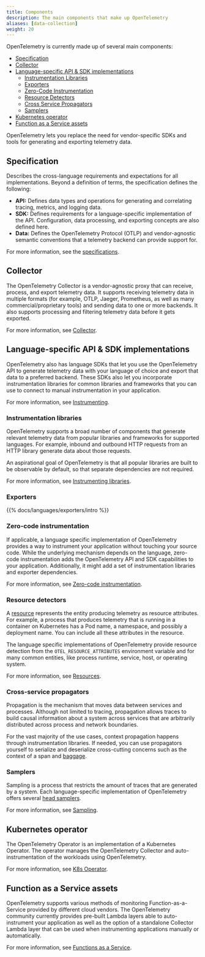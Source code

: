 ```yaml
---
title: Components
description: The main components that make up OpenTelemetry
aliases: [data-collection]
weight: 20
---
```


OpenTelemetry is currently made up of several main components:

- [Specification](#specification)
- [Collector](#collector)
- [Language-specific API \& SDK implementations](#language-specific-api--sdk-implementations)
  - [Instrumentation Libraries](#instrumentation-libraries)
  - [Exporters](#exporters)
  - [Zero-Code Instrumentation](#zero-code-instrumentation)
  - [Resource Detectors](#resource-detectors)
  - [Cross Service Propagators](#cross-service-propagators)
  - [Samplers](#samplers)
- [Kubernetes operator](#kubernetes-operator)
- [Function as a Service assets](#function-as-a-service-assets)

OpenTelemetry lets you replace the need for vendor-specific SDKs and tools for
generating and exporting telemetry data.

## Specification

Describes the cross-language requirements and expectations for all
implementations. Beyond a definition of terms, the specification defines the
following:

- **API:** Defines data types and operations for generating and correlating
  tracing, metrics, and logging data.
- **SDK:** Defines requirements for a language-specific implementation of the
  API. Configuration, data processing, and exporting concepts are also defined
  here.
- **Data:** Defines the OpenTelemetry Protocol (OTLP) and vendor-agnostic
  semantic conventions that a telemetry backend can provide support for.

For more information, see the [specifications](/docs/specs/).

## Collector

The OpenTelemetry Collector is a vendor-agnostic proxy that can receive,
process, and export telemetry data. It supports receiving telemetry data in
multiple formats (for example, OTLP, Jaeger, Prometheus, as well as many
commercial/proprietary tools) and sending data to one or more backends. It also
supports processing and filtering telemetry data before it gets exported.

For more information, see [Collector](/docs/collector/).

## Language-specific API & SDK implementations

OpenTelemetry also has language SDKs that let you use the OpenTelemetry API to
generate telemetry data with your language of choice and export that data to a
preferred backend. These SDKs also let you incorporate instrumentation libraries
for common libraries and frameworks that you can use to connect to manual
instrumentation in your application.

For more information, see [Instrumenting](/docs/concepts/instrumentation/).

### Instrumentation libraries

OpenTelemetry supports a broad number of components that generate relevant
telemetry data from popular libraries and frameworks for supported languages.
For example, inbound and outbound HTTP requests from an HTTP library generate
data about those requests.

An aspirational goal of OpenTelemetry is that all popular libraries are built to
be observable by default, so that separate dependencies are not required.

For more information, see
[Instrumenting libraries](/docs/concepts/instrumentation/libraries/).

### Exporters

{{% docs/languages/exporters/intro %}}

### Zero-code instrumentation

If applicable, a language specific implementation of OpenTelemetry provides a
way to instrument your application without touching your source code. While the
underlying mechanism depends on the language, zero-code instrumentation adds the
OpenTelemetry API and SDK capabilities to your application. Additionally, it
might add a set of instrumentation libraries and exporter dependencies.

For more information, see
[Zero-code instrumentation](/docs/concepts/instrumentation/zero-code/).

### Resource detectors

A [resource](/docs/concepts/resources/) represents the entity producing
telemetry as resource attributes. For example, a process that produces telemetry
that is running in a container on Kubernetes has a Pod name, a namespace, and
possibly a deployment name. You can include all these attributes in the
resource.

The language specific implementations of OpenTelemetry provide resource
detection from the `OTEL_RESOURCE_ATTRIBUTES` environment variable and for many
common entities, like process runtime, service, host, or operating system.

For more information, see [Resources](/docs/concepts/resources/).

### Cross-service propagators

Propagation is the mechanism that moves data between services and processes.
Although not limited to tracing, propagation allows traces to build causal
information about a system across services that are arbitrarily distributed
across process and network boundaries.

For the vast majority of the use cases, context propagation happens through
instrumentation libraries. If needed, you can use propagators yourself to
serialize and deserialize cross-cutting concerns such as the context of a span
and [baggage](/docs/concepts/signals/baggage/).

### Samplers

Sampling is a process that restricts the amount of traces that are generated by
a system. Each language-specific implementation of OpenTelemetry offers several
[head samplers](/docs/concepts/sampling/#head-sampling).

For more information, see [Sampling](/docs/concepts/sampling).

## Kubernetes operator

The OpenTelemetry Operator is an implementation of a Kubernetes Operator. The
operator manages the OpenTelemetry Collector and auto-instrumentation of the
workloads using OpenTelemetry.

For more information, see [K8s Operator](/docs/kubernetes/operator/).

## Function as a Service assets

OpenTelemetry supports various methods of monitoring Function-as-a-Service
provided by different cloud vendors. The OpenTelemetry community currently
provides pre-built Lambda layers able to auto-instrument your application as
well as the option of a standalone Collector Lambda layer that can be used when
instrumenting applications manually or automatically.

For more information, see [Functions as a Service](/docs/faas/).
